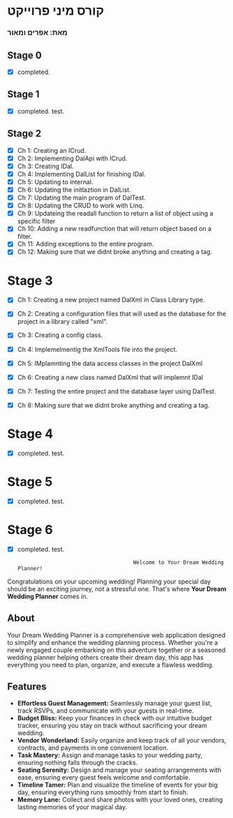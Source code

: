 # קורס מיני פרוייקט
### מאת: אפרים ומאור

## Stage 0
- [x] completed.

## Stage 1
- [x] completed. test.

## Stage 2
- [x] Ch 1: Creating an ICrud.
- [x] Ch 2: Implementing DalApi with ICrud.
- [x] Ch 3: Creating IDal.
- [x] Ch 4: Implementing DalList for finishing IDal.
- [x] Ch 5: Updating to internal.
- [x] Ch 6: Updating the initlaztion in DalList.
- [x] Ch 7: Updating the main program of DalTest.
- [x] Ch 8: Updating the CRUD to work with Linq.
- [x] Ch 9: Updateing the readall function to return a list of object using a specific filter
- [x] Ch 10: Adding a new readfunction that will return object based on a filter.
- [x] Ch 11: Adding exceptions to the entire program.
- [x] Ch 12: Making sure that we didnt broke anything and creating a tag.

# Stage 3
- [x] Ch 1: Creating a new project named DalXml in Class Library type.
- [x] Ch 2: Creating a configuration files that will used as the database for the project in a library called "xml".
- [x] Ch 3: Creating a config class.
- [x] Ch 4: Implemelmentig the XmlTools file into the project.
- [x] Ch 5: IMplamnting the data access classes in the project DalXml
- [x] Ch 6: Creating a new class named DalXml that will implemnt IDal
- [x] Ch 7: Testing the entire project and the database layer using DalTest.
- [x] Ch 8: Making sure that we didnt broke anything and creating a tag.


# Stage 4
- [x] completed. test.
      
# Stage 5
- [x] completed. test.
      
# Stage 6
- [x] completed. test.





                                           Welcome to Your Dream Wedding Planner!

Congratulations on your upcoming wedding! Planning your special day should be an exciting journey, not a stressful one. That's where **Your Dream Wedding Planner** comes in.

## About

Your Dream Wedding Planner is a comprehensive web application designed to simplify and enhance the wedding planning process. Whether you're a newly engaged couple embarking on this adventure together or a seasoned wedding planner helping others create their dream day, this app has everything you need to plan, organize, and execute a flawless wedding.

## Features

- **Effortless Guest Management:** Seamlessly manage your guest list, track RSVPs, and communicate with your guests in real-time.
- **Budget Bliss:** Keep your finances in check with our intuitive budget tracker, ensuring you stay on track without sacrificing your dream wedding.
- **Vendor Wonderland:** Easily organize and keep track of all your vendors, contracts, and payments in one convenient location.
- **Task Mastery:** Assign and manage tasks to your wedding party, ensuring nothing falls through the cracks.
- **Seating Serenity:** Design and manage your seating arrangements with ease, ensuring every guest feels welcome and comfortable.
- **Timeline Tamer:** Plan and visualize the timeline of events for your big day, ensuring everything runs smoothly from start to finish.
- **Memory Lane:** Collect and share photos with your loved ones, creating lasting memories of your magical day.

